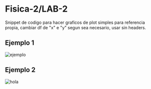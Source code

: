 # Fisica-2/LAB-2
Snippet de codigo para hacer graficos de plot simples para referencia propia, cambiar df de "x" e "y" segun sea necesario, usar sin headers.
## Ejemplo 1
![ejemplo](https://user-images.githubusercontent.com/100742706/195964395-5d58fca5-f9e0-42f2-91b0-42440cbfb9c3.png)

## Ejemplo 2
![hola](https://user-images.githubusercontent.com/100742706/195964434-693cdaad-3132-48e1-b66d-c1d0e2c3d00a.png)
